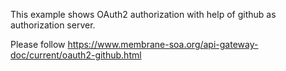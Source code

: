 This example shows OAuth2 authorization with help of github as authorization server.

Please follow https://www.membrane-soa.org/api-gateway-doc/current/oauth2-github.html